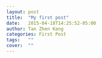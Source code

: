 ```yaml
---
layout: post
title:  "My first post"
date:   2015-04-18T14:25:52-05:00
author: Tan Zhen Kang
categories: First Post
tags:	""
cover:  ""
---
```




[jekyll]:      http://jekyllrb.com
[jekyll-gh]:   https://github.com/jekyll/jekyll
[jekyll-help]: https://github.com/jekyll/jekyll-help
[highlight]:   https://highlightjs.org/
[lightbox]:    http://lokeshdhakar.com/projects/lightbox2/
[jekyll-archive]: https://github.com/jekyll/jekyll-archives
[liquid]: https://github.com/Shopify/liquid/wiki/Liquid-for-Designers
